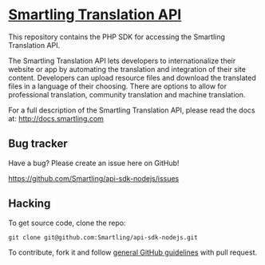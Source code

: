 [Smartling Translation API](http://docs.smartling.com)
=================

This repository contains the PHP SDK for accessing the Smartling Translation API.

The Smartling Translation API lets developers to internationalize their website or app by automating the translation and integration of their site content.
Developers can upload resource files and download the translated files in a language of their choosing. There are options to allow for professional translation, community translation and machine translation.

For a full description of the Smartling Translation API, please read the docs at: http://docs.smartling.com


Bug tracker
-----------

Have a bug? Please create an issue here on GitHub!

https://github.com/Smartling/api-sdk-nodejs/issues


Hacking
-------

To get source code, clone the repo:

`git clone git@github.com:Smartling/api-sdk-nodejs.git`

To contribute, fork it and follow [general GitHub guidelines](http://help.github.com/fork-a-repo/) with pull request.

